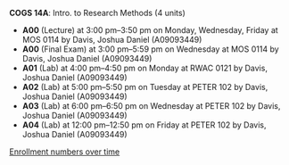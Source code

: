 **COGS 14A**: Intro. to Research Methods (4 units)

- **A00** (Lecture) at 3:00 pm–3:50 pm on Monday, Wednesday, Friday at MOS 0114 by Davis, Joshua Daniel (A09093449)
- **A00** (Final Exam) at 3:00 pm–5:59 pm on Wednesday at MOS 0114 by Davis, Joshua Daniel (A09093449)
- **A01** (Lab) at 4:00 pm–4:50 pm on Monday at RWAC 0121 by Davis, Joshua Daniel (A09093449)
- **A02** (Lab) at 5:00 pm–5:50 pm on Tuesday at PETER 102 by Davis, Joshua Daniel (A09093449)
- **A03** (Lab) at 6:00 pm–6:50 pm on Wednesday at PETER 102 by Davis, Joshua Daniel (A09093449)
- **A04** (Lab) at 12:00 pm–12:50 pm on Friday at PETER 102 by Davis, Joshua Daniel (A09093449)

[Enrollment numbers over time](./COGS14A.tsv)
